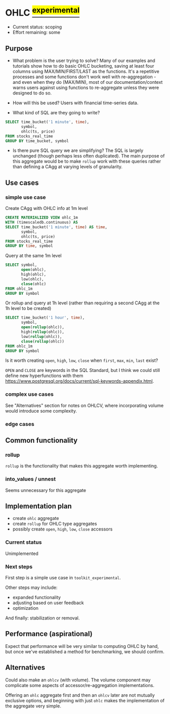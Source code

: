 # OHLC [<sup><mark>experimental</mark></sup>](/docs/README.md#tag-notes)

- Current status: scoping
- Effort remaining:  some

## Purpose

- What problem is the user trying to solve?
  Many of our examples and tutorials show how to do basic OHLC bucketing, saving at least four columns using
  MAX/MIN/FIRST/LAST as the functions. It's a repetitive processes and some functions don't work well with
  re-aggregation - and even when they do (MAX/MIN), most of our documentation/context warns users against using
  functions to re-aggregate unless they were designed to do so.

- How will this be used?
  Users with financial time-series data.

- What kind of SQL are they going to write?
```SQL
SELECT time_bucket('1 minute', time),
       symbol,
       ohlc(ts, price)
FROM stocks_real_time
GROUP BY time_bucket, symbol
```

- Is there pure SQL query we are simplifying?
  The SQL is largely unchanged (though perhaps less often duplicated). The main purpose of this aggregate would be to
  make `rollup` work with these queries rather than defining a CAgg at varying levels of granularity.

## Use cases

### simple use case

Create CAgg with OHLC info at 1m level
```SQL
CREATE MATERIALIZED VIEW ohlc_1m
WITH (timescaledb.continuous) AS
SELECT time_bucket('1 minute', time) AS time,
       symbol,
       ohlc(ts, price)
FROM stocks_real_time
GROUP BY time, symbol
```

Query at the same 1m level
```SQL
SELECT symbol,
       open(ohlc),
       high(ohlc),
       low(ohlc),
       close(ohlc)
FROM ohlc_1m
GROUP BY symbol
```

Or rollup and query at 1h level (rather than requiring a second CAgg at the 1h level to be created)
```SQL
SELECT time_bucket('1 hour', time),
       symbol,
       open(rollup(ohlc)),
       high(rollup(ohlc)),
       low(rollup(ohlc)),
       close(rollup(ohlc))
FROM ohlc_1m
GROUP BY symbol
```

Is it worth creating `open`, `high`, `low`, `close` when `first`, `max`, `min`, `last` exist?

`OPEN` and `CLOSE` are keywords in the SQL Standard, but I think we could still define new hyperfunctions with them
https://www.postgresql.org/docs/current/sql-keywords-appendix.html.

### complex use cases
See "Alternatives" section for notes on OHLCV, where incorporating volume would introduce some complexity.

### edge cases

## Common functionality


### rollup
`rollup` is the functionality that makes this aggregate worth implementing.

### into_values / unnest

Seems unnecessary for this aggregate

## Implementation plan
- create `ohlc` aggregate
- create `rollup` for OHLC type aggregates
- possibly create `open`, `high`, `low`, `close` accessors

### Current status
Unimplemented

### Next steps

First step is a simple use case in `toolkit_experimental`.

Other steps may include:
- expanded functionality
- adjusting based on user feedback
- optimization

And finally:  stabilization or removal.

## Performance (aspirational)

Expect that performance will be very similar to computing OHLC by hand, but once we've established a method for
benchmarking, we should confirm.

## Alternatives

Could also make an `ohlcv` (with volume). The volume component may complicate some aspects of accessor/re-aggregation
implementations.

Offering an `ohlc` aggregate first and then an `ohlcv` later are not mutually exclusive options, and beginning with just
`ohlc` makes the implementation of the aggregate very simple.
